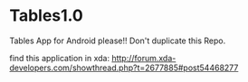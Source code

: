 Tables1.0
=========

Tables App for Android
please!! Don't duplicate this Repo.

find this application in xda:
  http://forum.xda-developers.com/showthread.php?t=2677885#post54468277
